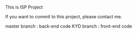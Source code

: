This is ISP Project

If you want to commit to this project, please contact me.

master branch : back-end code
KYD branch : front-end code